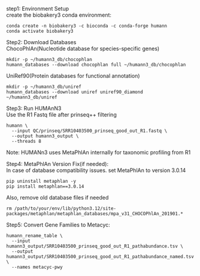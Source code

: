 step1: Environment Setup\
create the biobakery3 conda environment:
```
conda create -n biobakery3 -c bioconda -c conda-forge humann
conda activate biobakery3
```

Step2: Download Databases\
ChocoPhlAn(Nucleotide database for species-specific genes)
```
mkdir -p ~/humann3_db/chocophlan
humann_databases --download chocophlan full ~/humann3_db/chocophlan
```

UniRef90(Protein databases for functional annotation)
```
mkdir -p ~/humann3_db/uniref
humann_databases --download uniref uniref90_diamond ~/humann3_db/uniref
```

Step3: Run HUMAnN3\
Use the R1 Fastq file after prinseq++ filtering
```
humann \
  --input QC/prinseq/SRR10403500_prinseq_good_out_R1.fastq \
  --output humann3_output \
  --threads 8
```
Note: HUMANn3 uses MetaPhlAn internally for taxonomic profiling from R1

Step4: MetaPhlAn Version Fix(if needed):\
In case of database compatibility issues. set MetaPhlAn to version 3.0.14
```
pip uninstall metaphlan -y
pip install metaphlan==3.0.14
```

Also, remove old database files if needed
```
rm /path/to/your/env/lib/python3.12/site-packages/metaphlan/metaphlan_databases/mpa_v31_CHOCOPhlAn_201901.*

```

Step5: Convert Gene Families to Metacyc:
```
humann_rename_table \
  --input humann3_output/SRR10403500_prinseq_good_out_R1_pathabundance.tsv \
  --output humann3_output/SRR10403500_prinseq_good_out_R1_pathabundance_named.tsv \
  --names metacyc-pwy
```























